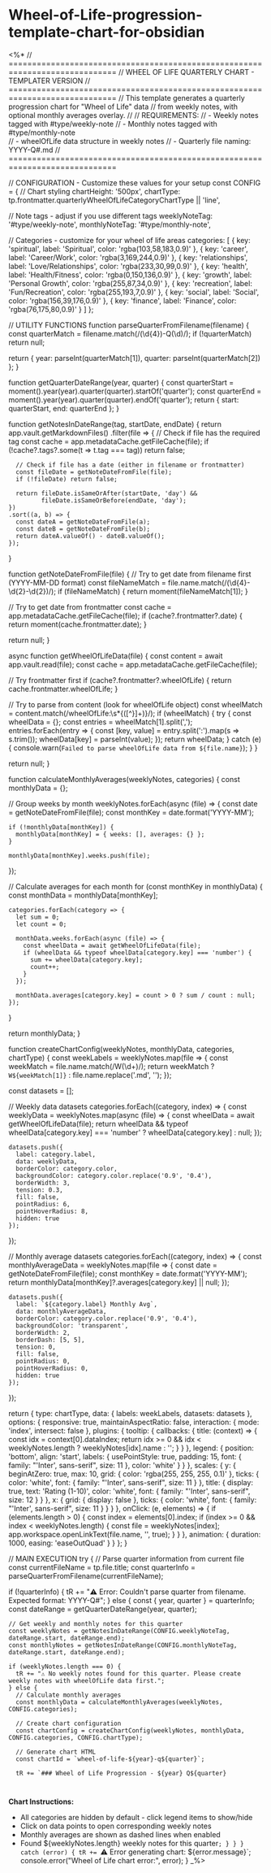 # Wheel-of-Life-progression-template-chart-for-obsidian

<%*
// =============================================================================
// WHEEL OF LIFE QUARTERLY CHART - TEMPLATER VERSION
// =============================================================================
// This template generates a quarterly progression chart for "Wheel of Life" data
// from weekly notes, with optional monthly averages overlay.
//
// REQUIREMENTS:
// - Weekly notes tagged with #type/weekly-note
// - Monthly notes tagged with #type/monthly-note  
// - wheelOfLife data structure in weekly notes
// - Quarterly file naming: YYYY-Q#.md
// =============================================================================

// CONFIGURATION - Customize these values for your setup
const CONFIG = {
  // Chart styling
  chartHeight: '500px',
  chartType: tp.frontmatter.quarterlyWheelOfLifeCategoryChartType || 'line',
  
  // Note tags - adjust if you use different tags
  weeklyNoteTag: '#type/weekly-note',
  monthlyNoteTag: '#type/monthly-note',
  
  // Categories - customize for your wheel of life areas
  categories: [
    { key: 'spiritual', label: 'Spiritual', color: 'rgba(103,58,183,0.9)' },
    { key: 'career', label: 'Career/Work', color: 'rgba(3,169,244,0.9)' },
    { key: 'relationships', label: 'Love/Relationships', color: 'rgba(233,30,99,0.9)' },
    { key: 'health', label: 'Health/Fitness', color: 'rgba(0,150,136,0.9)' },
    { key: 'growth', label: 'Personal Growth', color: 'rgba(255,87,34,0.9)' },
    { key: 'recreation', label: 'Fun/Recreation', color: 'rgba(255,193,7,0.9)' },
    { key: 'social', label: 'Social', color: 'rgba(156,39,176,0.9)' },
    { key: 'finance', label: 'Finance', color: 'rgba(76,175,80,0.9)' }
  ]
};

// UTILITY FUNCTIONS
function parseQuarterFromFilename(filename) {
  const quarterMatch = filename.match(/(\d{4})-Q(\d)/);
  if (!quarterMatch) return null;
  
  return {
    year: parseInt(quarterMatch[1]),
    quarter: parseInt(quarterMatch[2])
  };
}

function getQuarterDateRange(year, quarter) {
  const quarterStart = moment().year(year).quarter(quarter).startOf('quarter');
  const quarterEnd = moment().year(year).quarter(quarter).endOf('quarter');
  return { start: quarterStart, end: quarterEnd };
}

function getNotesInDateRange(tag, startDate, endDate) {
  return app.vault.getMarkdownFiles()
    .filter(file => {
      // Check if file has the required tag
      const cache = app.metadataCache.getFileCache(file);
      if (!cache?.tags?.some(t => t.tag === tag)) return false;
      
      // Check if file has a date (either in filename or frontmatter)
      const fileDate = getNoteDateFromFile(file);
      if (!fileDate) return false;
      
      return fileDate.isSameOrAfter(startDate, 'day') && 
             fileDate.isSameOrBefore(endDate, 'day');
    })
    .sort((a, b) => {
      const dateA = getNoteDateFromFile(a);
      const dateB = getNoteDateFromFile(b);
      return dateA.valueOf() - dateB.valueOf();
    });
}

function getNoteDateFromFile(file) {
  // Try to get date from filename first (YYYY-MM-DD format)
  const fileNameMatch = file.name.match(/(\d{4}-\d{2}-\d{2})/);
  if (fileNameMatch) {
    return moment(fileNameMatch[1]);
  }
  
  // Try to get date from frontmatter
  const cache = app.metadataCache.getFileCache(file);
  if (cache?.frontmatter?.date) {
    return moment(cache.frontmatter.date);
  }
  
  return null;
}

async function getWheelOfLifeData(file) {
  const content = await app.vault.read(file);
  const cache = app.metadataCache.getFileCache(file);
  
  // Try frontmatter first
  if (cache?.frontmatter?.wheelOfLife) {
    return cache.frontmatter.wheelOfLife;
  }
  
  // Try to parse from content (look for wheelOfLife object)
  const wheelMatch = content.match(/wheelOfLife:\s*\{([^}]+)\}/);
  if (wheelMatch) {
    try {
      const wheelData = {};
      const entries = wheelMatch[1].split(',');
      entries.forEach(entry => {
        const [key, value] = entry.split(':').map(s => s.trim());
        wheelData[key] = parseInt(value);
      });
      return wheelData;
    } catch (e) {
      console.warn(`Failed to parse wheelOfLife data from ${file.name}`);
    }
  }
  
  return null;
}

function calculateMonthlyAverages(weeklyNotes, categories) {
  const monthlyData = {};
  
  // Group weeks by month
  weeklyNotes.forEach(async (file) => {
    const date = getNoteDateFromFile(file);
    const monthKey = date.format('YYYY-MM');
    
    if (!monthlyData[monthKey]) {
      monthlyData[monthKey] = { weeks: [], averages: {} };
    }
    
    monthlyData[monthKey].weeks.push(file);
  });
  
  // Calculate averages for each month
  for (const monthKey in monthlyData) {
    const monthData = monthlyData[monthKey];
    
    categories.forEach(category => {
      let sum = 0;
      let count = 0;
      
      monthData.weeks.forEach(async (file) => {
        const wheelData = await getWheelOfLifeData(file);
        if (wheelData && typeof wheelData[category.key] === 'number') {
          sum += wheelData[category.key];
          count++;
        }
      });
      
      monthData.averages[category.key] = count > 0 ? sum / count : null;
    });
  }
  
  return monthlyData;
}

function createChartConfig(weeklyNotes, monthlyData, categories, chartType) {
  const weekLabels = weeklyNotes.map(file => {
    const weekMatch = file.name.match(/W(\d+)/);
    return weekMatch ? `W${weekMatch[1]}` : file.name.replace('.md', '');
  });
  
  const datasets = [];
  
  // Weekly data datasets
  categories.forEach((category, index) => {
    const weeklyData = weeklyNotes.map(async (file) => {
      const wheelData = await getWheelOfLifeData(file);
      return wheelData && typeof wheelData[category.key] === 'number' 
        ? wheelData[category.key] 
        : null;
    });
    
    datasets.push({
      label: category.label,
      data: weeklyData,
      borderColor: category.color,
      backgroundColor: category.color.replace('0.9', '0.4'),
      borderWidth: 3,
      tension: 0.3,
      fill: false,
      pointRadius: 6,
      pointHoverRadius: 8,
      hidden: true
    });
  });
  
  // Monthly average datasets
  categories.forEach((category, index) => {
    const monthlyAverageData = weeklyNotes.map(file => {
      const date = getNoteDateFromFile(file);
      const monthKey = date.format('YYYY-MM');
      return monthlyData[monthKey]?.averages[category.key] || null;
    });
    
    datasets.push({
      label: `${category.label} Monthly Avg`,
      data: monthlyAverageData,
      borderColor: category.color.replace('0.9', '0.4'),
      backgroundColor: 'transparent',
      borderWidth: 2,
      borderDash: [5, 5],
      tension: 0,
      fill: false,
      pointRadius: 0,
      pointHoverRadius: 0,
      hidden: true
    });
  });
  
  return {
    type: chartType,
    data: {
      labels: weekLabels,
      datasets: datasets
    },
    options: {
      responsive: true,
      maintainAspectRatio: false,
      interaction: {
        mode: 'index',
        intersect: false
      },
      plugins: {
        tooltip: {
          callbacks: {
            title: (context) => {
              const idx = context[0].dataIndex;
              return idx >= 0 && idx < weeklyNotes.length 
                ? weeklyNotes[idx].name 
                : '';
            }
          }
        },
        legend: {
          position: 'bottom',
          align: 'start',
          labels: {
            usePointStyle: true,
            padding: 15,
            font: { family: "'Inter', sans-serif", size: 11 },
            color: 'white'
          }
        }
      },
      scales: {
        y: {
          beginAtZero: true,
          max: 10,
          grid: { color: 'rgba(255, 255, 255, 0.1)' },
          ticks: {
            color: 'white',
            font: { family: "'Inter', sans-serif", size: 11 }
          },
          title: {
            display: true,
            text: 'Rating (1-10)',
            color: 'white',
            font: { family: "'Inter', sans-serif", size: 12 }
          }
        },
        x: {
          grid: { display: false },
          ticks: {
            color: 'white',
            font: { family: "'Inter', sans-serif", size: 11 }
          }
        }
      },
      onClick: (e, elements) => {
        if (elements.length > 0) {
          const index = elements[0].index;
          if (index >= 0 && index < weeklyNotes.length) {
            const file = weeklyNotes[index];
            app.workspace.openLinkText(file.name, '', true);
          }
        }
      },
      animation: {
        duration: 1000,
        easing: 'easeOutQuad'
      }
    }
  };
}

// MAIN EXECUTION
try {
  // Parse quarter information from current file
  const currentFileName = tp.file.title;
  const quarterInfo = parseQuarterFromFilename(currentFileName);
  
  if (!quarterInfo) {
    tR += "⚠️ Error: Couldn't parse quarter from filename. Expected format: YYYY-Q#";
  } else {
    const { year, quarter } = quarterInfo;
    const dateRange = getQuarterDateRange(year, quarter);
    
    // Get weekly and monthly notes for this quarter
    const weeklyNotes = getNotesInDateRange(CONFIG.weeklyNoteTag, dateRange.start, dateRange.end);
    const monthlyNotes = getNotesInDateRange(CONFIG.monthlyNoteTag, dateRange.start, dateRange.end);
    
    if (weeklyNotes.length === 0) {
      tR += "⚠️ No weekly notes found for this quarter. Please create weekly notes with wheelOfLife data first.";
    } else {
      // Calculate monthly averages
      const monthlyData = calculateMonthlyAverages(weeklyNotes, CONFIG.categories);
      
      // Create chart configuration
      const chartConfig = createChartConfig(weeklyNotes, monthlyData, CONFIG.categories, CONFIG.chartType);
      
      // Generate chart HTML
      const chartId = `wheel-of-life-${year}-q${quarter}`;
      
      tR += `### Wheel of Life Progression - ${year} Q${quarter}

<div id="${chartId}" style="height: ${CONFIG.chartHeight}; margin: 30px 0 40px 0;"></div>

<script>
(function() {
  const chartConfig = ${JSON.stringify(chartConfig, null, 2)};
  
  // Wait for Chart.js to be available
  function renderChart() {
    if (typeof Chart !== 'undefined') {
      const ctx = document.getElementById('${chartId}');
      if (ctx) {
        new Chart(ctx, chartConfig);
      }
    } else {
      setTimeout(renderChart, 100);
    }
  }
  
  renderChart();
})();
</script>

**Chart Instructions:**
- All categories are hidden by default - click legend items to show/hide
- Click on data points to open corresponding weekly notes
- Monthly averages are shown as dashed lines when enabled
- Found ${weeklyNotes.length} weekly notes for this quarter`;
    }
  }
} catch (error) {
  tR += `⚠️ Error generating chart: ${error.message}`;
  console.error("Wheel of Life chart error:", error);
}
_%>
